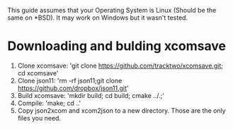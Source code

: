 This guide assumes that your Operating System is Linux (Should be the same on *BSD). It may work on Windows but it wasn't tested. 

# Downloading and bulding xcomsave
1. Clone xcomsave: 'git clone https://github.com/tracktwo/xcomsave.git; cd xcomsave'
2. Clone json11: 'rm -rf json11;git clone https://github.com/dropbox/json11.git'
3. Build xcomsave: 'mkdir build; cd build; cmake ../.;' 
4. Compile: 'make; cd ..'
5. Copy json2xcom and xcom2json to a new directory. Those are the only files you need.
